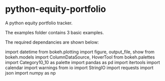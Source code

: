 # python-equity-portfolio
A python equity portfolio tracker.

The examples folder contains 3 basic examples. 
 
The required dependancies are shown below:

import datetime
from bokeh.plotting import figure, output_file, show
from bokeh.models import ColumnDataSource, HoverTool
from bokeh.palettes import Category10_10 as palette 
import pandas as pd
import itertools 
import calendar
import warnings
from io import StringIO
import requests
import json
import numpy as np
